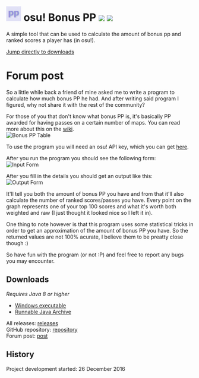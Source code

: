 # <img src="BonusPP/src/pp.png" width="40"/> osu! Bonus PP [![](https://img.shields.io/github/release/RoanH/osu-BonusPP.svg)](https://github.com/RoanH/osu-BonusPP/releases) [![](https://img.shields.io/github/downloads/RoanH/osu-BonusPP/total.svg)](#downloads)

A simple tool that can be used to calculate the amount of bonus pp and ranked scores a player has (in osu!).

[Jump directly to downloads](#downloads)

# Forum post

So a little while back a friend of mine asked me to write a program to calculate how much bonus PP he had.
And after writing said program I figured, why not share it with the rest of the community?

For those of you that don't know what bonus PP is, it's basically PP awarded for having passes on a certain number of maps. You can read more about this on the [wiki](https://osu.ppy.sh/wiki/Performance_Points).    
![Bonus PP Table](https://i.imgur.com/sltLsB6.png)

To use the program you will need an osu! API key, which you can get [here](https://old.ppy.sh/p/api).

After you run the program you should see the following form:    
![Input Form](https://i.imgur.com/Ui6od74.png)

After you fill in the details you should get an output like this:    
![Output Form](https://i.imgur.com/te0XuTi.png)

It'll tell you both the amount of bonus PP you have and from that it'll also calculate the number of ranked scores/passes you have.
Every point on the graph represents one of your top 100 scores and what it's worth both weighted and raw (I just thought it looked nice so I left it in).

One thing to note however is that this program uses some statistical tricks in order to get an approximation of the amount of bonus PP you have. So the returned values are not 100% acurate, I believe them to be preatty close though :)

So have fun with the program (or not :P) and feel free to report any bugs you may encounter.

## Downloads
_Requires Java 8 or higher_
- [Windows executable](https://github.com/RoanH/osu-BonusPP/releases/download/v1.2/BonusPP-v1.2.exe)
- [Runnable Java Archive](https://github.com/RoanH/osu-BonusPP/releases/download/v1.2/BonusPP-v1.2.jar)

All releases: [releases](https://github.com/RoanH/osu-BonusPP/releases)<br>
GitHub repository: [repository](https://github.com/RoanH/osu-BonusPP)<br>
Forum post: [post](https://osu.ppy.sh/community/forums/topics/538470)

## History
Project development started: 26 December 2016
